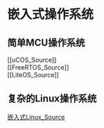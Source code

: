 # 嵌入式操作系统

## 简单MCU操作系统

[[uCOS_Source]]  
[[FreeRTOS_Source]]  
[[LiteOS_Source]]

## 复杂的Linux操作系统
[嵌入式Linux_Source](嵌入式Linux/野火课程笔记/入门/嵌入式Linux_Source.md)
